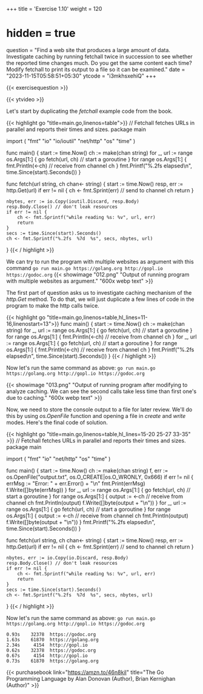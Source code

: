 +++
title = 'Exercise 1.10'
weight = 120
# hidden = true
question = "Find a web site that produces a large amount of data. Investigate caching by running fetchall twice in succession to see whether the reported time changes much. Do you get the same content each time? Modify fetchall to print its output to a file so it can be examined."
date = "2023-11-15T05:58:51+05:30"
ytcode = "i3mkhsxehiQ"
+++


{{< exercisequestion >}}

{{< ytvideo >}}

Let's start by duplicating the *fetchall* example code from the book.

{{< highlight go "title=main.go,linenos=table">}}
// Fetchall fetches URLs in parallel and reports their times and sizes.
package main

import (
    "fmt"
    "io"
    "io/ioutil"
    "net/http"
    "os"
    "time"
)

func main() {
    start := time.Now()
    ch := make(chan string)
    for _, url := range os.Args[1:] {
        go fetch(url, ch) // start a goroutine
    }
    for range os.Args[1:] {
        fmt.Println(<-ch) // receive from channel ch
    }
    fmt.Printf("%.2fs elapsed\n", time.Since(start).Seconds())
}

func fetch(url string, ch chan<- string) {
    start := time.Now()
    resp, err := http.Get(url)
    if err != nil {
        ch <- fmt.Sprint(err) // send to channel ch
        return
    }

    nbytes, err := io.Copy(ioutil.Discard, resp.Body)
    resp.Body.Close() // don't leak resources
    if err != nil {
        ch <- fmt.Sprintf("while reading %s: %v", url, err)
        return
    }
    secs := time.Since(start).Seconds()
    ch <- fmt.Sprintf("%.2fs  %7d  %s", secs, nbytes, url)
}
{{< / highlight >}}

We can try to run the program with multiple websites as argument with this command `go run main.go https://golang.org http://gopl.io https://godoc.org`
{{< showimage "012.png" "Output of running program with multiple websites as argument." "600x webp text" >}}

The first part of question asks us to investigate caching mechanism of the *http.Get* method. To do that, we will just duplicate a few lines of code in the program to make the http calls twice.

{{< highlight go "title=main.go,linenos=table,hl_lines=11-16,linenostart=13">}}
func main() {
    start := time.Now()
    ch := make(chan string)
    for _, url := range os.Args[1:] {
        go fetch(url, ch) // start a goroutine
    }
    for range os.Args[1:] {
        fmt.Println(<-ch) // receive from channel ch
    }
    for _, url := range os.Args[1:] {
        go fetch(url, ch) // start a goroutine
    }
    for range os.Args[1:] {
        fmt.Println(<-ch) // receive from channel ch
    }
    fmt.Printf("%.2fs elapsed\n", time.Since(start).Seconds())
}
{{< / highlight >}}

Now let's run the same command as above: `go run main.go https://golang.org http://gopl.io https://godoc.org`

{{< showimage "013.png" "Output of running program after modifying to analyze caching. We can see the second calls take less time than first one's due to caching." "600x webp text" >}}

Now, we need to store the console output to a file for later review. We'll do this by using *os.OpenFile* function and opening a file in *create* and *write* modes. Here's the final code of solution.

{{< highlight go "title=main.go,linenos=table,hl_lines=15-20 25-27 33-35" >}}
// Fetchall fetches URLs in parallel and reports their times and sizes.
package main

import (
	"fmt"
	"io"
	"net/http"
	"os"
	"time"
)

func main() {
	start := time.Now()
	ch := make(chan string)
	f, err := os.OpenFile("output.txt", os.O_CREATE|os.O_WRONLY, 0x666)
	if err != nil {
		errMsg := "Error: " + err.Error() + "\n"
		fmt.Print(errMsg)
		f.Write([]byte(errMsg))
	}
	for _, url := range os.Args[1:] {
		go fetch(url, ch) // start a goroutine
	}
	for range os.Args[1:] {
		output := <-ch // receive from channel ch
		fmt.Println(output)
		f.Write([]byte(output + "\n"))
	}
	for _, url := range os.Args[1:] {
		go fetch(url, ch) // start a goroutine
	}
	for range os.Args[1:] {
		output := <-ch // receive from channel ch
		fmt.Println(output)
		f.Write([]byte(output + "\n"))
	}
	fmt.Printf("%.2fs elapsed\n", time.Since(start).Seconds())
}

func fetch(url string, ch chan<- string) {
	start := time.Now()
	resp, err := http.Get(url)
	if err != nil {
		ch <- fmt.Sprint(err) // send to channel ch
		return
	}

	nbytes, err := io.Copy(io.Discard, resp.Body)
	resp.Body.Close() // don't leak resources
	if err != nil {
		ch <- fmt.Sprintf("while reading %s: %v", url, err)
		return
	}
	secs := time.Since(start).Seconds()
	ch <- fmt.Sprintf("%.2fs  %7d  %s", secs, nbytes, url)
}
{{< / highlight >}}

Now let's run the same command as above: `go run main.go https://golang.org http://gopl.io https://godoc.org`

```text {title="output.txt"}
0.93s    32378  https://godoc.org
1.63s    61870  https://golang.org
2.34s     4154  http://gopl.io
0.62s    32378  https://godoc.org
0.67s     4154  http://gopl.io
0.73s    61870  https://golang.org
```

{{< purchasebook link="https://amzn.to/46n8kiI" title="The Go Programming Language by Alan Donovan (Author), Brian Kernighan (Author)" >}}
